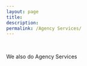 ```yaml
---
layout: page
title: 
description: 
permalink: /Agency Services/
---
```

<br>

<!-- <img src="{{ site.baseurl }}/index.jpg" title="Profile Picture" class="profile"> -->

We also do Agency Services
